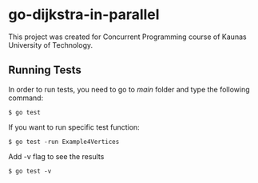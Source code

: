 # go-dijkstra-in-parallel

This project was created for Concurrent Programming course of Kaunas University of Technology.


## Running Tests

In order to run tests, you need to go to *main* folder and type the following command:

```
$ go test
```

If you want to run specific test function:
```
$ go test -run Example4Vertices
```

Add -v flag to see the results
```
$ go test -v
```
